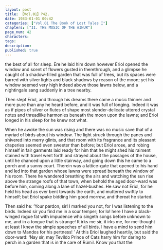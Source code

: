 ```yaml
---
layout: post
title: 【Vol.01】P42.
date: 1983-01-01 00:42
categories: ["Vol.01 The Book of Lost Tales I"]
chapters: ["II. THE MUSIC OF THE AINUR"]
page_num: 42
characters: 
tags: 
description: 
published: true
---
```


<p style="text-indent: 0;">
the best of all for sleep. Ere he laid him down however Eriol opened the window and scent of flowers gusted in therethrough, and a glimpse he caught of a shadow-filled garden that was full of trees, but its spaces were barred with silver lights and black shadows by reason of the moon; yet his window seemed very high indeed above those lawns below, and a nightingale sang suddenly in a tree nearby.
</p>

Then slept Eriol, and through his dreams there came a music thinner and more pure than any he heard before, and it was full of longing. Indeed it was as if pipes of silver or flutes of shape most slender-delicate uttered crystal notes and threadlike harmonies beneath the moon upon the lawns; and Eriol longed in his sleep for he knew not what.

When he awoke the sun was rising and there was no music save that of a myriad of birds about his window. The light struck through the panes and shivered into merry glints, and that room with its fragrance and its pleasant draperies seemed even sweeter than before; but Eriol arose, and robing himself in fair garments laid ready for him that he might shed his raiment stained with travel went forth and strayed about the passages of the house, until he chanced upon a little stairway, and going down this he came to a porch and a sunny court. Therein was a lattice-gate that opened to his hand and led into that garden whose lawns were spread beneath the window of his room. There he wandered breathing the airs and watching the sun rise above the strange roofs of that town, when behold the aged door-ward was before him, coming along a lane of hazel-bushes. He saw not Eriol, for he held his head as ever bent towards the earth, and muttered swiftly to himself; but Eriol spake bidding him good morrow, and thereat he started.

Then said he: ‘Your pardon, sir! I marked you not, for I was listening to the birds. Indeed sir you find me in a sour temper; for lo! here I have a black-winged rogue fat with impudence who singeth songs before unknown to me, and in a tongue that is strange! It irks me sir, it irks me, for me-thought at least I knew the simple speeches of all birds. I have a mind to send him down to Mandos for his pertness! ’ At this Eriol laughed heartily, but said the door-ward: ‘Nay sir, may Tevildo Prince of Cats harry him for daring to perch in a garden that is in the care of Rúmil. Know you that the

